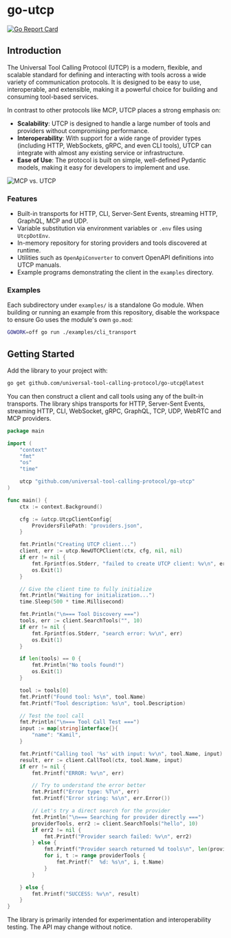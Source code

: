 # go-utcp
[![Go Report Card](https://goreportcard.com/badge/github.com/universal-tool-calling-protocol/go-utcp)](https://goreportcard.com/report/github.com/universal-tool-calling-protocol/go-utcp)

## Introduction

The Universal Tool Calling Protocol (UTCP) is a modern, flexible, and scalable standard for defining and interacting with tools across a wide variety of communication protocols. It is designed to be easy to use, interoperable, and extensible, making it a powerful choice for building and consuming tool-based services.

In contrast to other protocols like MCP, UTCP places a strong emphasis on:

*   **Scalability**: UTCP is designed to handle a large number of tools and providers without compromising performance.
*   **Interoperability**: With support for a wide range of provider types (including HTTP, WebSockets, gRPC, and even CLI tools), UTCP can integrate with almost any existing service or infrastructure.
*   **Ease of Use**: The protocol is built on simple, well-defined Pydantic models, making it easy for developers to implement and use.


![MCP vs. UTCP](https://github.com/user-attachments/assets/3cadfc19-8eea-4467-b606-66e580b89444)



### Features

* Built-in transports for HTTP, CLI, Server-Sent Events, streaming HTTP,
  GraphQL, MCP and UDP.
* Variable substitution via environment variables or `.env` files using
  `UtcpDotEnv`.
* In-memory repository for storing providers and tools discovered at
  runtime.
* Utilities such as `OpenApiConverter` to convert OpenAPI definitions
  into UTCP manuals.
* Example programs demonstrating the client in the `examples` directory.

### Examples

Each subdirectory under `examples/` is a standalone Go module. When
building or running an example from this repository, disable the
workspace to ensure Go uses the module's own `go.mod`:

```sh
GOWORK=off go run ./examples/cli_transport
```

## Getting Started

Add the library to your project with:

```sh
go get github.com/universal-tool-calling-protocol/go-utcp@latest
```

You can then construct a client and call tools using any of the built-in
transports. The library ships transports for HTTP, Server-Sent Events,
streaming HTTP, CLI, WebSocket, gRPC, GraphQL, TCP, UDP, WebRTC and MCP providers.

```go
package main

import (
	"context"
	"fmt"
	"os"
	"time"

	utcp "github.com/universal-tool-calling-protocol/go-utcp"
)

func main() {
	ctx := context.Background()

	cfg := &utcp.UtcpClientConfig{
		ProvidersFilePath: "providers.json",
	}

	fmt.Println("Creating UTCP client...")
	client, err := utcp.NewUTCPClient(ctx, cfg, nil, nil)
	if err != nil {
		fmt.Fprintf(os.Stderr, "failed to create UTCP client: %v\n", err)
		os.Exit(1)
	}

	// Give the client time to fully initialize
	fmt.Println("Waiting for initialization...")
	time.Sleep(500 * time.Millisecond)

	fmt.Println("\n=== Tool Discovery ===")
	tools, err := client.SearchTools("", 10)
	if err != nil {
		fmt.Fprintf(os.Stderr, "search error: %v\n", err)
		os.Exit(1)
	}

	if len(tools) == 0 {
		fmt.Println("No tools found!")
		os.Exit(1)
	}

	tool := tools[0]
	fmt.Printf("Found tool: %s\n", tool.Name)
	fmt.Printf("Tool description: %s\n", tool.Description)

	// Test the tool call
	fmt.Println("\n=== Tool Call Test ===")
	input := map[string]interface{}{
		"name": "Kamil",
	}

	fmt.Printf("Calling tool '%s' with input: %v\n", tool.Name, input)
	result, err := client.CallTool(ctx, tool.Name, input)
	if err != nil {
		fmt.Printf("ERROR: %v\n", err)

		// Try to understand the error better
		fmt.Printf("Error type: %T\n", err)
		fmt.Printf("Error string: %s\n", err.Error())

		// Let's try a direct search for the provider
		fmt.Println("\n=== Searching for provider directly ===")
		providerTools, err2 := client.SearchTools("hello", 10)
		if err2 != nil {
			fmt.Printf("Provider search failed: %v\n", err2)
		} else {
			fmt.Printf("Provider search returned %d tools\n", len(providerTools))
			for i, t := range providerTools {
				fmt.Printf("  %d: %s\n", i, t.Name)
			}
		}

	} else {
		fmt.Printf("SUCCESS: %v\n", result)
	}
}
```

The library is primarily intended for experimentation and
interoperability testing.  The API may change without notice.
